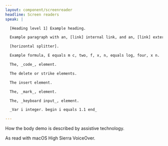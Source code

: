 ```yaml
---
layout: component/screenreader
headline: Screen readers
speak: |

  [Heading level 1] Example heading.

  Example paragraph with an, [link] internal link, and an, [link] external link, and [abbreviation group] abbreviation.

  [horizontal splitter].

  Example formula, E equals m c, two, f, x, n, equals log, four, x n.

  The, _code_, element.

  The delete or strike elements.

  The insert element.

  The, _mark_, element.

  The, _keyboard input_, element.

  _Var i integer. begin i equals 1.1 end_

---
```



How the body demo is described by assistive technology.

As read with macOS High Sierra VoiceOver.
